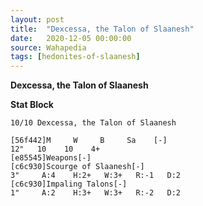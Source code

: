 ```yaml
---
layout: post
title:  "Dexcessa, the Talon of Slaanesh"
date:   2020-12-05 00:00:00
source: Wahapedia
tags: [hedonites-of-slaanesh]
---
```


**Dexcessa, the Talon of Slaanesh**

**Stat Block**
```
10/10 Dexcessa, the Talon of Slaanesh
```

```
[56f442]M     W     B     Sa    [-]
12"   10    10    4+    
[e85545]Weapons[-]
[c6c930]Scourge of Slaanesh[-]
3"     A:4    H:2+   W:3+   R:-1   D:2   
[c6c930]Impaling Talons[-]
1"     A:2    H:3+   W:3+   R:-2   D:2   
```
    